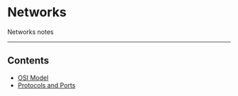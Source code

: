 # Networks

Networks notes
- - - -

## Contents

* [OSI Model](<https://github.com/Sam-Ballantyne/DevNotes/blob/main/Networks/OsiModel.md>)
* [Protocols and Ports](<https://github.com/Sam-Ballantyne/DevNotes/blob/main/Networks/ProtocolsAndPorts.md>)
